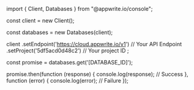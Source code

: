 import { Client, Databases } from "@appwrite.io/console";

const client = new Client();

const databases = new Databases(client);

client
    .setEndpoint('https://cloud.appwrite.io/v1') // Your API Endpoint
    .setProject('5df5acd0d48c2') // Your project ID
;

const promise = databases.get('[DATABASE_ID]');

promise.then(function (response) {
    console.log(response); // Success
}, function (error) {
    console.log(error); // Failure
});